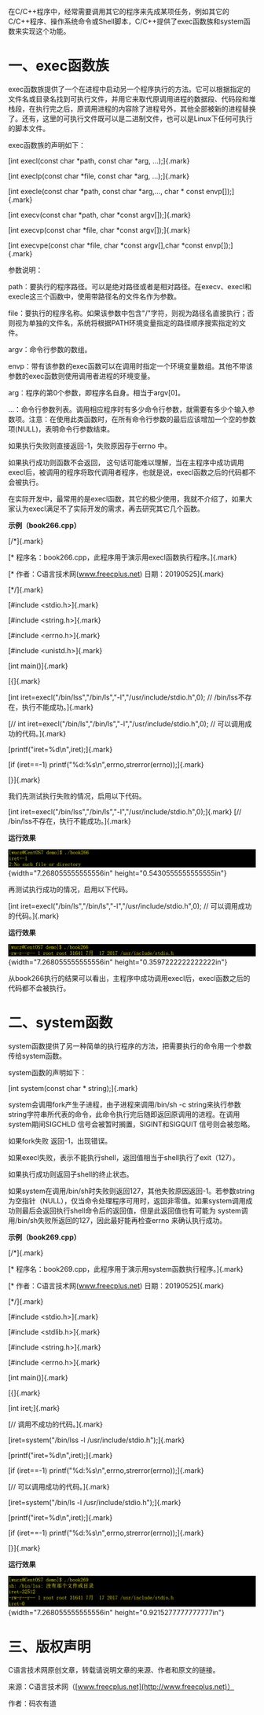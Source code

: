 在C/C++程序中，经常需要调用其它的程序来先成某项任务，例如其它的C/C++程序、操作系统命令或Shell脚本，C/C++提供了exec函数族和system函数来实现这个功能。

# 一、exec函数族

exec函数族提供了一个在进程中启动另一个程序执行的方法。它可以根据指定的文件名或目录名找到可执行文件，并用它来取代原调用进程的数据段、代码段和堆栈段，在执行完之后，原调用进程的内容除了进程号外，其他全部被新的进程替换了。还有，这里的可执行文件既可以是二进制文件，也可以是Linux下任何可执行的脚本文件。

exec函数族的声明如下：

[int execl(const char \*path, const char \*arg, \...);]{.mark}

[int execlp(const char \*file, const char \*arg, \...);]{.mark}

[int execle(const char \*path, const char \*arg,\..., char \* const
envp\[\]);]{.mark}

[int execv(const char \*path, char \*const argv\[\]);]{.mark}

[int execvp(const char \*file, char \*const argv\[\]);]{.mark}

[int execvpe(const char \*file, char \*const argv\[\],char \*const
envp\[\]);]{.mark}

参数说明：

path：要执行的程序路径。可以是绝对路径或者是相对路径。在execv、execl和execle这三个函数中，使用带路径名的文件名作为参数。

file：要执行的程序名称。如果该参数中包含"/"字符，则视为路径名直接执行；否则视为单独的文件名，系统将根据PATH环境变量指定的路径顺序搜索指定的文件。

argv：命令行参数的数组。

envp：带有该参数的exec函数可以在调用时指定一个环境变量数组。其他不带该参数的exec函数则使用调用者进程的环境变量。

arg：程序的第0个参数，即程序名自身。相当于argv\[0\]。

...：命令行参数列表。调用相应程序时有多少命令行参数，就需要有多少个输入参数项。注意：在使用此类函数时，在所有命令行参数的最后应该增加一个空的参数项(NULL)，表明命令行参数结束。

如果执行失败则直接返回-1，失败原因存于errno 中。

如果执行成功则函数不会返回，
这句话可能难以理解，当在主程序中成功调用execl后，被调用的程序将取代调用者程序，也就是说，execl函数之后的代码都不会被执行。

在实际开发中，最常用的是execl函数，其它的极少使用，我就不介绍了，如果大家认为execl满足不了实际开发的需求，再去研究其它几个函数。

**示例（book266.cpp）**

[/\*]{.mark}

[\* 程序名：book266.cpp，此程序用于演示用execl函数执行程序。]{.mark}

[\* 作者：C语言技术网(www.freecplus.net) 日期：20190525]{.mark}

[\*/]{.mark}

[#include \<stdio.h\>]{.mark}

[#include \<string.h\>]{.mark}

[#include \<errno.h\>]{.mark}

[#include \<unistd.h\>]{.mark}

[int main()]{.mark}

[{]{.mark}

[int
iret=execl(\"/bin/lss\",\"/bin/ls\",\"-l\",\"/usr/include/stdio.h\",0);
// /bin/lss不存在，执行不能成功。]{.mark}

[// int
iret=execl(\"/bin/ls\",\"/bin/ls\",\"-l\",\"/usr/include/stdio.h\",0);
// 可以调用成功的代码。]{.mark}

[printf(\"iret=%d\\n\",iret);]{.mark}

[if (iret==-1) printf(\"%d:%s\\n\",errno,strerror(errno));]{.mark}

[}]{.mark}

我们先测试执行失败的情况，启用以下代码。

[int
iret=execl(\"/bin/lss\",\"/bin/ls\",\"-l\",\"/usr/include/stdio.h\",0);]{.mark}
[// /bin/lss不存在，执行不能成功。]{.mark}

**运行效果**

![](/images/125/media/image1.png){width="7.268055555555556in"
height="0.5430555555555555in"}

再测试执行成功的情况，启用以下代码。

[int
iret=execl(\"/bin/ls\",\"/bin/ls\",\"-l\",\"/usr/include/stdio.h\",0);
// 可以调用成功的代码。]{.mark}

**运行效果**

![](/images/125/media/image2.png){width="7.268055555555556in"
height="0.3597222222222222in"}

从book266执行的结果可以看出，主程序中成功调用execl后，execl函数之后的代码都不会被执行。

# 二、system函数

system函数提供了另一种简单的执行程序的方法，把需要执行的命令用一个参数传给system函数。

system函数的声明如下：

[int system(const char \* string);]{.mark}

system会调用fork产生子进程，由子进程来调用/bin/sh -c
string来执行参数string字符串所代表的命令，此命令执行完后随即返回原调用的进程。在调用system期间SIGCHLD
信号会被暂时搁置，SIGINT和SIGQUIT 信号则会被忽略。

如果fork失败 返回-1，出现错误。

如果execl失败，表示不能执行shell，返回值相当于shell执行了exit（127）。

如果执行成功则返回子shell的终止状态。

如果system在调用/bin/sh时失败则返回127，其他失败原因返回-1。若参数string为空指针（NULL），仅当命令处理程序可用时，返回非零值。如果system调用成功则最后会返回执行shell命令后的返回值，但是此返回值也有可能为
system调用/bin/sh失败所返回的127，因此最好能再检查errno 来确认执行成功。

**示例（book269.cpp）**

[/\*]{.mark}

[\* 程序名：book269.cpp，此程序用于演示用system函数执行程序。]{.mark}

[\* 作者：C语言技术网(www.freecplus.net) 日期：20190525]{.mark}

[\*/]{.mark}

[#include \<stdio.h\>]{.mark}

[#include \<stdlib.h\>]{.mark}

[#include \<string.h\>]{.mark}

[#include \<errno.h\>]{.mark}

[int main()]{.mark}

[{]{.mark}

[int iret;]{.mark}

[// 调用不成功的代码。]{.mark}

[iret=system(\"/bin/lss -l /usr/include/stdio.h\");]{.mark}

[printf(\"iret=%d\\n\",iret);]{.mark}

[if (iret==-1) printf(\"%d:%s\\n\",errno,strerror(errno));]{.mark}

[// 可以调用成功的代码。]{.mark}

[iret=system(\"/bin/ls -l /usr/include/stdio.h\");]{.mark}

[printf(\"iret=%d\\n\",iret);]{.mark}

[if (iret==-1) printf(\"%d:%s\\n\",errno,strerror(errno));]{.mark}

[}]{.mark}

**运行效果**

![](/images/125/media/image3.png){width="7.268055555555556in"
height="0.9215277777777777in"}

# 三、版权声明

C语言技术网原创文章，转载请说明文章的来源、作者和原文的链接。

来源：C语言技术网（[www.freecplus.net](http://www.freecplus.net)）

作者：码农有道
